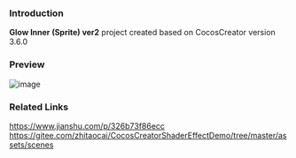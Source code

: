 ### Introduction
**Glow Inner (Sprite) ver2** project created based on CocosCreator version 3.6.0

### Preview
![image](../../../gif/202204/2022043001.gif)

### Related Links
https://www.jianshu.com/p/326b73f86ecc    
https://gitee.com/zhitaocai/CocosCreatorShaderEffectDemo/tree/master/assets/scenes
